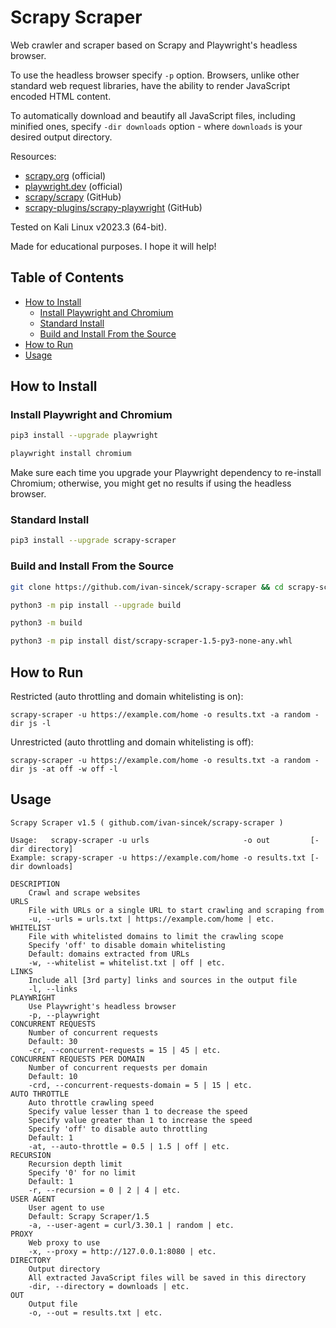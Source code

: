 # Scrapy Scraper

Web crawler and scraper based on Scrapy and Playwright's headless browser.

To use the headless browser specify `-p` option. Browsers, unlike other standard web request libraries, have the ability to render JavaScript encoded HTML content.

To automatically download and beautify all JavaScript files, including minified ones, specify `-dir downloads` option - where `downloads` is your desired output directory.

Resources:

* [scrapy.org](https://scrapy.org) (official)
* [playwright.dev](https://playwright.dev/python/docs/intro) (official)
* [scrapy/scrapy](https://github.com/scrapy/scrapy) (GitHub)
* [scrapy-plugins/scrapy-playwright](https://github.com/scrapy-plugins/scrapy-playwright) (GitHub)

Tested on Kali Linux v2023.3 (64-bit).

Made for educational purposes. I hope it will help!

## Table of Contents

* [How to Install](#how-to-install)
	* [Install Playwright and Chromium](#install-playwright-and-chromium)
	* [Standard Install](#standard-install)
	* [Build and Install From the Source](#build-and-install-from-the-source)
* [How to Run](#how-to-run)
* [Usage](#usage)

## How to Install

### Install Playwright and Chromium

```bash
pip3 install --upgrade playwright

playwright install chromium
```

Make sure each time you upgrade your Playwright dependency to re-install Chromium; otherwise, you might get no results if using the headless browser.

### Standard Install

```bash
pip3 install --upgrade scrapy-scraper
```

### Build and Install From the Source

```bash
git clone https://github.com/ivan-sincek/scrapy-scraper && cd scrapy-scraper

python3 -m pip install --upgrade build

python3 -m build

python3 -m pip install dist/scrapy-scraper-1.5-py3-none-any.whl
```

## How to Run

Restricted (auto throttling and domain whitelisting is on):

```fundamental
scrapy-scraper -u https://example.com/home -o results.txt -a random -dir js -l
```

Unrestricted (auto throttling and domain whitelisting is off):

```fundamental
scrapy-scraper -u https://example.com/home -o results.txt -a random -dir js -at off -w off -l
```

## Usage

```fundamental
Scrapy Scraper v1.5 ( github.com/ivan-sincek/scrapy-scraper )

Usage:   scrapy-scraper -u urls                     -o out         [-dir directory]
Example: scrapy-scraper -u https://example.com/home -o results.txt [-dir downloads]

DESCRIPTION
    Crawl and scrape websites
URLS
    File with URLs or a single URL to start crawling and scraping from
    -u, --urls = urls.txt | https://example.com/home | etc.
WHITELIST
    File with whitelisted domains to limit the crawling scope
    Specify 'off' to disable domain whitelisting
    Default: domains extracted from URLs
    -w, --whitelist = whitelist.txt | off | etc.
LINKS
    Include all [3rd party] links and sources in the output file
    -l, --links
PLAYWRIGHT
    Use Playwright's headless browser
    -p, --playwright
CONCURRENT REQUESTS
    Number of concurrent requests
    Default: 30
    -cr, --concurrent-requests = 15 | 45 | etc.
CONCURRENT REQUESTS PER DOMAIN
    Number of concurrent requests per domain
    Default: 10
    -crd, --concurrent-requests-domain = 5 | 15 | etc.
AUTO THROTTLE
    Auto throttle crawling speed
    Specify value lesser than 1 to decrease the speed
    Specify value greater than 1 to increase the speed
    Specify 'off' to disable auto throttling
    Default: 1
    -at, --auto-throttle = 0.5 | 1.5 | off | etc.
RECURSION
    Recursion depth limit
    Specify '0' for no limit
    Default: 1
    -r, --recursion = 0 | 2 | 4 | etc.
USER AGENT
    User agent to use
    Default: Scrapy Scraper/1.5
    -a, --user-agent = curl/3.30.1 | random | etc.
PROXY
    Web proxy to use
    -x, --proxy = http://127.0.0.1:8080 | etc.
DIRECTORY
    Output directory
    All extracted JavaScript files will be saved in this directory
    -dir, --directory = downloads | etc.
OUT
    Output file
    -o, --out = results.txt | etc.
```
